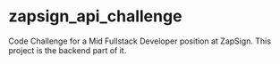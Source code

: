 # zapsign_api_challenge
Code Challenge for a Mid Fullstack Developer position at ZapSign. This project is the backend part of it.

